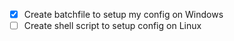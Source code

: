 - [X] Create batchfile to setup my config on Windows
- [ ] Create shell script to setup config on Linux
